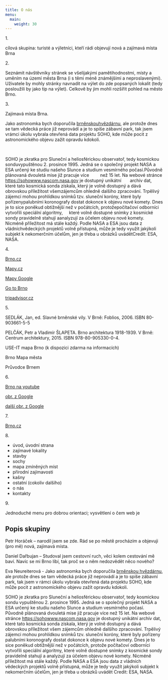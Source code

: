 ```yaml
---
title: O nás 
menu:
  main:
    weight: 30
---
```




 

<p> 1. </p>
<p> cílová skupina: turisté a výletníci, kteří rádi objevují nová a zajímavá místa Brna </p>
 <p> 2. </p>
<p> Seznámit návštěvníky stránek se všelijakými pamětihodnostmi, místy a
uměním 
na území města Brna (i s těmi méně známějšími a neproslavenými). Uživatele
by
mohly stránky navnadit na výlet do zde popsaných lokalit (tedy posloužili by
   jako tip na výlet). Celkově by jim mohli rozšířit pohled na město Brno. </p> 
<p> 3. </p>
<p> Zajímavá místa Brna. </p>
<p>Jako astronomka bych doporučila <a href="http://www.hvezdarna.cz">brněnskouhvězdárnu</a>, ale protože dnes se tam
vědecká práce již neprovádí a je to spíše zábavní park, tak jsem vrámci úkolu vybrala otevřená data projektu SOHO, kde
může pocit z astronomického objevu zažít opravdu kdokoli.</p>        

<p>SOHO je zkratka pro Sluneční a heliosférickou observatoř, tedy kosmickou sonduvypuštěnou 2. prosince 1995. Jedná se o společný projekt NASA a ESA určený ke studiu našeho Slunce a studium vesmírného počasí.Původně plánovaná dvouletá mise již pracuje více         než 15 let. Na webové stránce <a href="https://sohowww.nascom.nasa.gov/">https://sohowww.nascom.nasa.gov</a> je dostupný unikátní       archív dat, které tato kosmická sonda získala, který je volně dostupný a dává obrovskou příležitost všemzájemcům ohledně dalšího zpracování. Trpělivý zájemci mohou prohlídkou snímků tzv. sluneční koróny, které byly pořízenypalubními koronografy dostat dokonce k objevu nové komety. Dnes je to sice poněkud obtížnější než v počátcích, protožepočítačoví odborníci vytvořili speciální algoritmy,      které volně dostupné snímky z kosmické sondy pravidelně stahují aanalyzují za účelem objevu nové komety. Nicméně příležitost má stále každý. Podle NASA a ESA jsou data z vládníchvědeckých projektů volně přístupná, může je tedy využít jakýkoli subjekt k nekomerčním účelům, jen je třeba u obrázků uvádětCredit: ESA, NASA.</p>
<p> 4. </p>
<p> <a href="https://www.brno.cz/uvodni-strana/">Brno.cz</a> </p>
<p> <a href="https://mapy.cz">Mapy.cz</a> </p>
<p> <a href="https://www.google.cz/maps">Mapy Google</a> </p>
<p>   <a href=" https://www.gotobrno.cz/poznejte-brno/poznejte-dalsi-zajimava-mista-v-brne/">Go to Brno</a> </p>
<p> <a href="https://www.tripadvisor.cz/Attractions-g274714-Activities-c47-t163-Brno_South_Moravian_Region_Moravia.html">tripadvisor.cz</a> </p>




<p> 5. </p>
<p> SEDLÁK, Jan, ed. Slavné brněnské vily. V Brně: Foblios, 2006. ISBN 
80-903661-5-5 </p>
 <p> PELČÁK, Petr a Vladimír ŠLAPETA. Brno architektura 1918-1939. V Brně: Centrum
architektury, 2015. ISBN 978-80-905330-0-4.</p>
<p> USE-IT mapa Brno (k dispozici zdarma na informacích) </p>
<p> Brno Mapa města </p>
<p> Průvodce Brnem  </p>


 <p> 6. </p>
<p> <a href="https://www.youtube.com/user/cityofbrno">Brno na youtube</a> </p>
<p> <a href="https://www.google.cz/search?q=brno&rlz=1C1AVNE_enCZ662CZ662&source=lnms&tbm=isch&sa=X&ved=0ahUKEwiI3L2Zn4_aAhWQGuwKHUIXBc0Q_AUICygC&biw=1366&bih=637#imgrc=2KIJhsCFfD1snM:">obr. z Google</a> </p>
<p> <a href="https://www.google.cz/search?rlz=1C1AVNE_enCZ662CZ662&biw=1366&bih=637&tbm=isch&sa=1&ei=3qi7WonLOK3ikgWMm6Ag&q=denisovy+sady+brno+&oq=denisovy+sady+brno+&gs_l=psy-ab.3..0i30k1.22574.26687.0.26800.21.12.1.8.9.0.94.812.12.12.0....0...1c.1.64.psy-ab..0.20.783...0j0i67k1j0i24k1j0i5i30k1.0.rIwgyBq-JPE#imgrc=cIfQn36tcF-v6M:
">další obr. z Google</a> </p>  
<p> 7. </p>
 <a href="https://www.brno.cz/uvodni-strana/">Brno.cz</a>


<p> 8. </p>
 <ul>
  <li> úvod, úvodní strana 
<li> zajímavé lokality 
<li> stavby 
<li> sochy 
<li> mapa zmíněných míst 
<li> přírodní zajímavosti
<li> kašny
<li> ostatní (cokoliv dalšího) 
<li> o nás 
<li> kontakty 
</ul>


<p> 9. </p>
<p> Jednoduché menu pro dobrou orientaci; vysvětlení o čem web je </p>
 <h2> Popis skupiny </h2>
<p> Petr Horáček –  narodil jsem se zde. Rád se po městě procházím a objevuji (pro mě) nová, zajímavá místa. </p>
<p> Daniel Dařbujan – Studoval jsem cestovní ruch, věci kolem cestování mě baví. 
                      Navíc se mi Brno líbí, tak proč se o něm nedozvědět něco nového?</p>
<p> Eva Neureiterová - Jako astronomka bych doporučila <a href="http://www.hvezdarna.cz">brněnskou hvězdárnu</a>, ale protože dnes se tam
        vědecká práce již neprovádí a je to spíše zábavní park, tak jsem v rámci úkolu vybrala otevřená data projektu SOHO, kde
        může pocit z astronomického objevu zažít opravdu kdokoli.</p>
<p>
        SOHO je zkratka 
        pro Sluneční a heliosférickou observatoř, tedy kosmickou sondu vypuštěnou 2. prosince 1995. Jedná se o společný projekt 
        NASA a ESA určený ke studiu našeho Slunce a studium vesmírného počasí. Původně plánovaná dvouletá mise již pracuje více 
        než 15 let. Na webové stránce <a href="https://sohowww.nascom.nasa.gov/">https://sohowww.nascom.nasa.gov</a> je dostupný unikátní 
        archív dat, které tato kosmická sonda 
        získala, který je volně dostupný a dává obrovskou příležitost všem zájemcům ohledně dalšího zpracování. Trpělivý zájemci 
        mohou prohlídkou snímků tzv. sluneční koróny, které byly pořízeny palubními koronografy dostat dokonce k objevu nové 
        komety. Dnes je to sice poněkud obtížnější než v počátcích, protože počítačoví odborníci vytvořili speciální algoritmy, 
        které volně dostupné snímky z kosmické sondy pravidelně stahují a analyzují za účelem objevu nové komety. Nicméně 
        příležitost má stále každý. Podle NASA a ESA jsou data z vládních vědeckých projektů volně přístupná, může je tedy využít 
        jakýkoli subjekt k nekomerčním účelům, jen je třeba u obrázků uvádět Credit: ESA, NASA.</p>


[Hugo]: https://gohugo.io
[VIKBA07]: https://is.muni.cz/predmet/phil/VIKBA07
[hugoDocs]: https://gohugo.io/documentation/
[qs]: https://gohugo.io/getting-started/quick-start/

